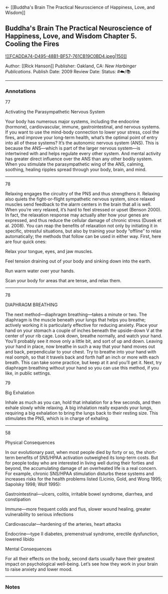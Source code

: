 <- [[Buddha's Brain The Practical Neuroscience of Happiness, Love, and Wisdom]]
## Buddha's Brain The Practical Neuroscience of Happiness, Love, and Wisdom Chapter 5. Cooling the Fires

[ ![[FCADDA74-D495-48B1-BF57-761CB19C0BD4.jpeg|150]] ](https://www.amazon.com/gp/aw/d/B003TU29WU/ref=tmm_kin_swatch_0?ie=UTF8&qid=1666673183&sr=8-1)

Author: [[Rick Hanson]]
Publisher: Oakland, CA: _New Harbinger Publications_.
Publish Date: 2009
Review Date:
Status: #☁️/📚 

___

### Annotations

77

Activating the Parasympathetic Nervous System

Your body has numerous major systems, including the endocrine (hormone), cardiovascular, immune, gastrointestinal, and nervous systems. If you want to use the mind-body connection to lower your stress, cool the fires, and improve your long-term health, what’s the optimal point of entry into all of these systems? It’s the autonomic nervous system (ANS). This is because the ANS—which is part of the larger nervous system—is intertwined with and helps regulate every other system. And mental activity has greater direct influence over the ANS than any other bodily system. When you stimulate the parasympathetic wing of the ANS, calming, soothing, healing ripples spread through your body, brain, and mind.

---

78

Relaxing engages the circuitry of the PNS and thus strengthens it. Relaxing also quiets the fight-or-flight sympathetic nervous system, since relaxed muscles send feedback to the alarm centers in the brain that all is well. When you’re very relaxed, it’s hard to feel stressed or upset (Benson 2000). In fact, the relaxation response may actually alter how your genes are expressed, and thus reduce the cellular damage of chronic stress (Dusek et al. 2008). You can reap the benefits of relaxation not only by initiating it in specific, stressful situations, but also by training your body “offline” to relax automatically; the methods that follow can be used in either way. First, here are four quick ones:

Relax your tongue, eyes, and jaw muscles.

Feel tension draining out of your body and sinking down into the earth.

Run warm water over your hands.

Scan your body for areas that are tense, and relax them.

---

78

DIAPHRAGM BREATHING

The next method—diaphragm breathing—takes a minute or two. The diaphragm is the muscle beneath your lungs that helps you breathe; actively working it is particularly effective for reducing anxiety. Place your hand on your stomach a couple of inches beneath the upside-down V at the center of your rib cage. Look down, breathe normally, and watch your hand. You’ll probably see it move only a little bit, and sort of up and down. Leaving your hand in place, now breathe in such a way that your hand moves out and back, perpendicular to your chest. Try to breathe into your hand with real oomph, so that it travels back and forth half an inch or more with each breath. This can take some practice, but keep at it and you’ll get it. Next, try diaphragm breathing without your hand so you can use this method, if you like, in public settings.

79

Big Exhalation

Inhale as much as you can, hold that inhalation for a few seconds, and then exhale slowly while relaxing. A big inhalation really expands your lungs, requiring a big exhalation to bring the lungs back to their resting size. This stimulates the PNS, which is in charge of exhaling.

---

58

Physical Consequences

In our evolutionary past, when most people died by forty or so, the short-term benefits of SNS/HPAA activation outweighed its long-term costs. But for people today who are interested in living well during their forties and beyond, the accumulating damage of an overheated life is a real concern. For example, chronic SNS/HPAA stimulation disturbs these systems and increases risks for the health problems listed (Licinio, Gold, and Wong 1995; Sapolsky 1998; Wolf 1995):

Gastrointestinal—ulcers, colitis, irritable bowel syndrome, diarrhea, and constipation

Immune—more frequent colds and flus, slower wound healing, greater vulnerability to serious infections

Cardiovascular—hardening of the arteries, heart attacks

Endocrine—type II diabetes, premenstrual syndrome, erectile dysfunction, lowered libido

Mental Consequences

For all their effects on the body, second darts usually have their greatest impact on psychological well-being. Let’s see how they work in your brain to raise anxiety and lower mood.

___

### Notes

